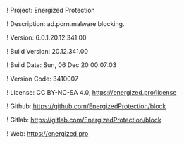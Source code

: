 ! Project: Energized Protection

! Description: ad.porn.malware blocking.

! Version: 6.0.1.20.12.341.00

! Build Version: 20.12.341.00

! Build Date: Sun, 06 Dec 20 00:07:03

! Version Code: 3410007

! License: CC BY-NC-SA 4.0, https://energized.pro/license

! Github: https://github.com/EnergizedProtection/block

! Gitlab: https://gitlab.com/EnergizedProtection/block


! Web: https://energized.pro
